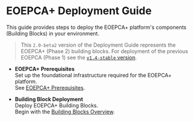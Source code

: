 # EOEPCA+ Deployment Guide

This guide provides steps to deploy the EOEPCA+ platform's components (Building Blocks) in your environment.

> This `2.0-beta2` version of the Deployment Guide represents the EOEPCA+ (Phase 2) building blocks. For deployment of the previous EOEPCA (Phase 1) see the [`v1.4-stable` version](../v1.4-stable).

* **EOEPCA+ Prerequisites**<br>
  Set up the foundational infrastructure required for the EOEPCA+ platform.<br>
  See [EOEPCA+ Prerequisites](prerequisites/prerequisites-overview.md).

* **Building Block Deployment**<br>
  Deploy EOEPCA+ Building Blocks.<br>
  Begin with the [Building Blocks Overview](building-blocks/overview.md).
